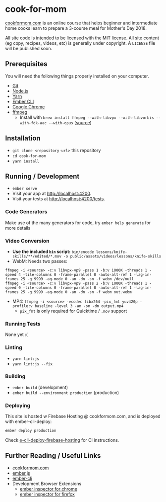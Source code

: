 # cook-for-mom

[cookformom.com](https://cookformom.com/?utm_source=github&utm_medium=documentation&utm_campaign=readme&utm_content=intro) is an online course that helps beginner and intermediate home cooks learn to prepare a 3-course meal for Mother's Day 2018.

All site code is intended to be licensed with the MIT license. All site content (eg copy, recipes, videos, etc) is generally under copyright. A `LICENSE` file will be published soon.

## Prerequisites

You will need the following things properly installed on your computer.

* [Git](https://git-scm.com/)
* [Node.js](https://nodejs.org/)
* [Yarn](https://yarnpkg.com/)
* [Ember CLI](https://ember-cli.com/)
* [Google Chrome](https://google.com/chrome/)
* [ffmpeg](https://ffmpeg.org/)
    * Install with `brew install ffmpeg --with-libvpx --with-libvorbis --with-fdk-aac --with-opus` ([source](https://gist.github.com/Vestride/278e13915894821e1d6f))

## Installation

* `git clone <repository-url>` this repository
* `cd cook-for-mom`
* `yarn install`

## Running / Development

* `ember serve`
* Visit your app at [http://localhost:4200](http://localhost:4200).
* ~~Visit your tests at [http://localhost:4200/tests](http://localhost:4200/tests).~~

### Code Generators

Make use of the many generators for code, try `ember help generate` for more details

### Video Conversion

* **Use the included `bin` script:** `bin/encode lessons/knife-skills/**/edited/*.mov -o public/assets/videos/lessons/knife-skills`
* WebM: Needs two passes:

```
ffmpeg -i <source> -c:v libvpx-vp9 -pass 1 -b:v 1000K -threads 1 -speed 4 -tile-columns 0 -frame-parallel 0 -auto-alt-ref 1 -lag-in-frames 25 -g 9999 -aq-mode 0 -an -dn -sn -f webm /dev/null
ffmpeg -i <source> -c:v libvpx-vp9 -pass 2 -b:v 1000K -threads 1 -speed 0 -tile-columns 0 -frame-parallel 0 -auto-alt-ref 1 -lag-in-frames 25 -g 9999 -aq-mode 0 -an -dn -sn -f webm out.webm
```

* MP4: `ffmpeg -i <source> -vcodec libx264 -pix_fmt yuv420p -profile:v baseline -level 3 -an -sn -dn output.mp4`
    * `pix_fmt` is only required for Quicktime / `.mov` support

### Running Tests

None yet :(

### Linting

* `yarn lint:js`
* `yarn lint:js --fix`

### Building

* `ember build` (development)
* `ember build --environment production` (production)

### Deploying

This site is hosted w Firebase Hosting @ cookformom.com, and is deployed with ember-cli-deploy:

```bash
ember deploy production
```

Check [e-cli-deploy-firebase-hosting](https://www.npmjs.com/package/ember-cli-deploy-firebase) for CI instructions.

## Further Reading / Useful Links

* [cookformom.com](https://cookformom.com/?utm_source=github&utm_medium=documentation&utm_campaign=readme&utm_content=footer-links)
* [ember.js](https://emberjs.com/)
* [ember-cli](https://ember-cli.com/)
* Development Browser Extensions
  * [ember inspector for chrome](https://chrome.google.com/webstore/detail/ember-inspector/bmdblncegkenkacieihfhpjfppoconhi)
  * [ember inspector for firefox](https://addons.mozilla.org/en-US/firefox/addon/ember-inspector/)
